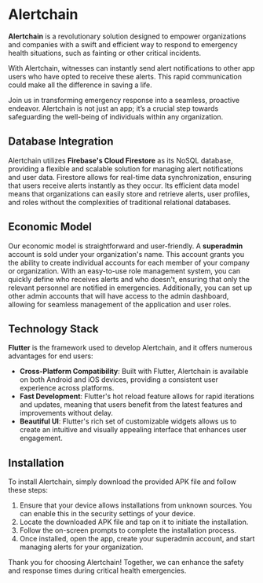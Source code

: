 # Alertchain

**Alertchain** is a revolutionary solution designed to empower organizations and companies with a swift and efficient way to respond to emergency health situations, such as fainting or other critical incidents.

With Alertchain, witnesses can instantly send alert notifications to other app users who have opted to receive these alerts. This rapid communication could make all the difference in saving a life.

Join us in transforming emergency response into a seamless, proactive endeavor. Alertchain is not just an app; it’s a crucial step towards safeguarding the well-being of individuals within any organization.

## Database Integration

Alertchain utilizes **Firebase's Cloud Firestore** as its NoSQL database, providing a flexible and scalable solution for managing alert notifications and user data. Firestore allows for real-time data synchronization, ensuring that users receive alerts instantly as they occur. Its efficient data model means that organizations can easily store and retrieve alerts, user profiles, and roles without the complexities of traditional relational databases.

## Economic Model

Our economic model is straightforward and user-friendly. A **superadmin** account is sold under your organization's name. This account grants you the ability to create individual accounts for each member of your company or organization. With an easy-to-use role management system, you can quickly define who receives alerts and who doesn't, ensuring that only the relevant personnel are notified in emergencies. Additionally, you can set up other admin accounts that will have access to the admin dashboard, allowing for seamless management of the application and user roles.

## Technology Stack

**Flutter** is the framework used to develop Alertchain, and it offers numerous advantages for end users:

- **Cross-Platform Compatibility**: Built with Flutter, Alertchain is available on both Android and iOS devices, providing a consistent user experience across platforms.
- **Fast Development**: Flutter's hot reload feature allows for rapid iterations and updates, meaning that users benefit from the latest features and improvements without delay.
- **Beautiful UI**: Flutter's rich set of customizable widgets allows us to create an intuitive and visually appealing interface that enhances user engagement.

## Installation

To install Alertchain, simply download the provided APK file and follow these steps:

1. Ensure that your device allows installations from unknown sources. You can enable this in the security settings of your device.
2. Locate the downloaded APK file and tap on it to initiate the installation.
3. Follow the on-screen prompts to complete the installation process.
4. Once installed, open the app, create your superadmin account, and start managing alerts for your organization.

Thank you for choosing Alertchain! Together, we can enhance the safety and response times during critical health emergencies.
